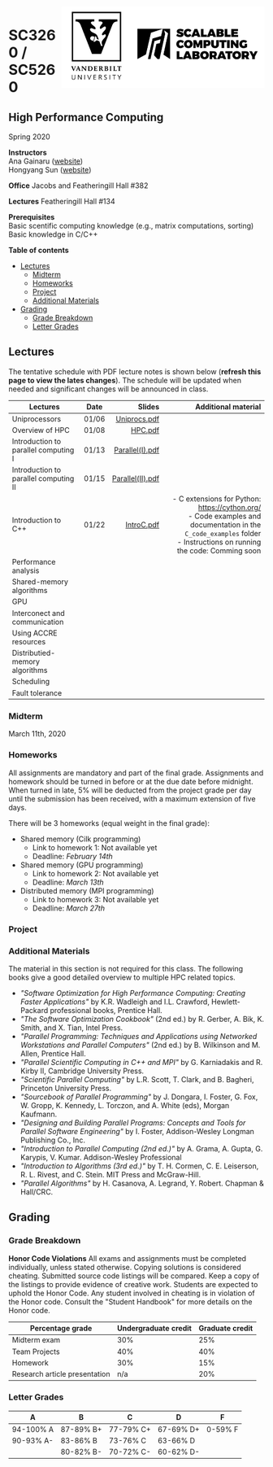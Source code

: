 <img src="https://raw.githubusercontent.com/anagainaru/MPI_Lectures/master/mpi_lecture.png" alt="Logo" align="right" width="400"/>

# SC3260 / SC5260
## High Performance Computing 
Spring 2020

**Instructors**<br/>
Ana Gainaru ([website](http://www.ana-gainaru.com))<br/>
Hongyang Sun ([website](https://my.vanderbilt.edu/hongyangsun/))<br/>

**Office**
Jacobs and Featheringill Hall #382

**Lectures** Featheringill Hall #134

**Prerequisites**<br/>
Basic scentific computing knowledge (e.g., matrix computations, sorting)<br/>
Basic knowledge in C/C++

**Table of contents**
- [Lectures](#lectures)
  * [Midterm](#midterm)
  * [Homeworks](#homeworks)
  * [Project](#project)
  * [Additional Materials](#additional-materials)
- [Grading](#grading)
  * [Grade Breakdown](#grade-breakdown)
  * [Letter Grades](#letter-grades)

## Lectures

The tentative schedule with PDF lecture notes is shown below (**refresh this page to view the lates changes**). The schedule will be updated when needed and significant changes will be announced in class.

| Lectures        | Date | Slides           | Additional material |
| --------------- |------|-----------------:| -----------:|
| Uniprocessors    | 01/06 | [Uniprocs.pdf](lectures/1_uniprocs.pdf) |  |
| Overview of HPC    | 01/08 | [HPC.pdf](lectures/1_hpc.pdf) |  |
| Introduction to parallel computing I     | 01/13 | [Parallel(I).pdf](lectures/Intro_to_parallel_computing(I).pdf) | |
| Introduction to parallel computing II     | 01/15 | [Parallel(II).pdf](lectures/Intro_to_parallel_computing(II).pdf) | |
| Introduction to C++ | 01/22 | [IntroC.pdf](lectures/2_cpp.pdf) | - C extensions for Python: https://cython.org/ <br/> - Code examples and documentation in the `C_code_examples` folder <br/> - Instructions on running the code: Comming soon |
| Performance analysis | | | |
| Shared-memory algorithms | | | |
| GPU | | | |
| Interconect and communication | | | |
| Using ACCRE resources | | | |
| Distributied-memory algorithms | | | |
| Scheduling | | | |
| Fault tolerance | | | |

### Midterm
March 11th, 2020

### Homeworks
All assignments are mandatory and part of the final grade. Assignments and homework should be turned in before or at the due date before midnight. When turned in late, 5% will be deducted from the project grade per day until the submission has been received, with a maximum extension of five days.

There will be 3 homeworks (equal weight in the final grade): 
* Shared memory (Cilk programming)
   * Link to homework 1: Not available yet 
   * Deadline: *February 14th*
* Shared memory (GPU programming) 
   * Link to homework 2: Not available yet
   * Deadline: *March 13th*
* Distributed memory (MPI programming)
   * Link to homework 3: Not available yet
   * Deadline: *March 27th*

### Project

### Additional Materials

The material in this section is not required for this class. The following books give a good detailed overview to multiple HPC related topics.

 * *"Software Optimization for High Performance Computing: Creating Faster Applications"* by K.R. Wadleigh and I.L. Crawford, Hewlett-Packard professional books, Prentice Hall.<br/>
 * *"The Software Optimization Cookbook"* (2nd ed.) by R. Gerber, A. Bik, K. Smith, and X. Tian, Intel Press.<br/>
 * *"Parallel Programming: Techniques and Applications using Networked Workstations and Parallel Computers"* (2nd ed.) by B. Wilkinson and M. Allen, Prentice Hall.<br/>
 * *"Parallel Scientific Computing in C++ and MPI"* by G. Karniadakis and R. Kirby II, Cambridge University Press.<br/>
 * *"Scientific Parallel Computing"* by L.R. Scott, T. Clark, and B. Bagheri, Princeton University Press.<br/>
 * *"Sourcebook of Parallel Programming"* by J. Dongara, I. Foster, G. Fox, W. Gropp, K. Kennedy, L. Torczon, and A. White (eds), Morgan Kaufmann.
 * *"Designing and Building Parallel Programs: Concepts and Tools for Parallel Software Engineering"* by I. Foster, Addison-Wesley Longman Publishing Co., Inc. <br/>
 * *"Introduction to Parallel Computing (2nd ed.)"* by A. Grama, A. Gupta, G. Karypis, V. Kumar. Addison-Wesley Professional <br/> 
 * *"Introduction to Algorithms (3rd ed.)"* by T. H. Cormen, C. E. Leiserson, R. L. Rivest, and C. Stein. MIT Press and McGraw-Hill. <br/> 
 * *"Parallel Algorithms"* by H. Casanova, A. Legrand, Y. Robert. Chapman & Hall/CRC. 


## Grading

### Grade Breakdown

**Honor Code Violations**
All exams and assignments must be completed individually, unless stated otherwise. Copying solutions is considered cheating. Submitted source code listings will be compared. Keep a copy of the listings to provide evidence of creative work. Students are expected to uphold the Honor Code. Any student involved in cheating is in violation of the Honor code. Consult the "Student Handbook" for more details on the Honor code.

| Percentage grade | Undergraduate credit	| Graduate credit |
|------------------|----------------------|-----------------|
| Midterm exam | 30% | 25% |
| Team Projects	| 40%	| 40% |
| Homework	| 30%	| 15% |
| Research article presentation | n/a | 20% |

### Letter Grades

| A |B|C|D|F|
|----------|-------------|------------|----------|---------|
| 94-100%	A	| 87-89%	B+ |	77-79%	C+|	67-69%	D+|	0-59%	F |
| 90-93%	A-|	83-86%	B|  73-76%	C	| 63-66%	D	| |
| |	80-82%	B- |	70-72%	C- | 60-62%	D-| |

